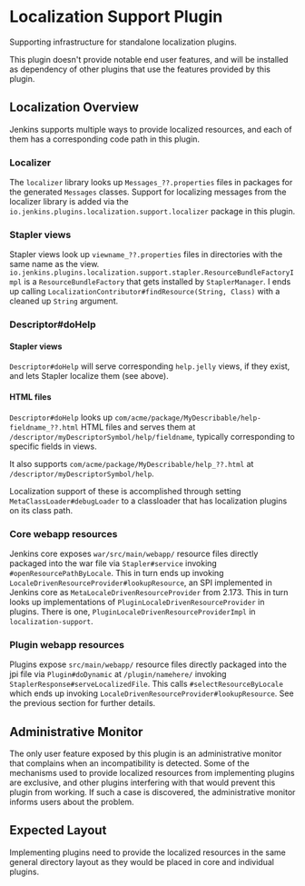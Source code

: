 # Localization Support Plugin

Supporting infrastructure for standalone localization plugins.

This plugin doesn't provide notable end user features, and will be installed as dependency of other
plugins that use the features provided by this plugin.

## Localization Overview

Jenkins supports multiple ways to provide localized resources, and each of them has a corresponding
code path in this plugin.

### Localizer

The `localizer` library looks up `Messages_??.properties` files in packages for the generated `Messages` classes.
Support for localizing messages from the localizer library is added via the `io.jenkins.plugins.localization.support.localizer`
package in this plugin.

### Stapler views

Stapler views look up `viewname_??.properties` files in directories with the same name as the view.
`io.jenkins.plugins.localization.support.stapler.ResourceBundleFactoryImpl` is a `ResourceBundleFactory`
that gets installed by `StaplerManager`. I ends up calling `LocalizationContributor#findResource(String, Class)`
with a cleaned up `String` argument.

<!-- TODO details -->
<!-- TODO are localized views (the entire Jelly) a thing, or just resources? -->

### Descriptor#doHelp

#### Stapler views

`Descriptor#doHelp` will serve corresponding `help.jelly` views, if they exist, and lets Stapler localize them (see above).

#### HTML files

`Descriptor#doHelp` looks up `com/acme/package/MyDescribable/help-fieldname_??.html` HTML files and
serves them at `/descriptor/myDescriptorSymbol/help/fieldname`, typically corresponding to specific fields
in views.

It also supports `com/acme/package/MyDescribable/help_??.html` at `/descriptor/myDescriptorSymbol/help`.

Localization support of these is accomplished through setting `MetaClassLoader#debugLoader` to a
classloader that has localization plugins on its class path.

<!-- TODO introduce a proper API for this into Stapler -->

### Core webapp resources

Jenkins core exposes `war/src/main/webapp/` resource files directly packaged into the war file via
`Stapler#service` invoking `#openResourcePathByLocale`. This in turn ends up invoking `LocaleDrivenResourceProvider#lookupResource`,
an SPI implemented in Jenkins core as `MetaLocaleDrivenResourceProvider` from 2.173.
This in turn looks up implementations of `PluginLocaleDrivenResourceProvider` in plugins.
There is one, `PluginLocaleDrivenResourceProviderImpl` in `localization-support`.

### Plugin webapp resources

Plugins expose `src/main/webapp/` resource files directly packaged into the jpi file via `Plugin#doDynamic`
at `/plugin/namehere/`  invoking `StaplerResponse#serveLocalizedFile`. This calls `#selectResourceByLocale`
which ends up invoking `LocaleDrivenResourceProvider#lookupResource`. See the previous section for further details.

## Administrative Monitor

The only user feature exposed by this plugin is an administrative monitor that complains when an incompatibility
is detected. Some of the mechanisms used to provide localized resources from implementing plugins are
exclusive, and other plugins interfering with that would prevent this plugin from working. If such a
case is discovered, the administrative monitor informs users about the problem.

## Expected Layout

Implementing plugins need to provide the localized resources in the same general directory layout as
they would be placed in core and individual plugins.
